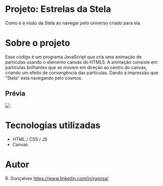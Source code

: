 # Projeto: Estrelas da Stela

Como é a visão da Stela ao navegar pelo universo criado para ela.

# Sobre o projeto

Esse código é um programa JavaScript que cria uma animação de partículas usando o elemento canvas do HTML5. A animação consiste em partículas brilhantes que se movem em direção ao centro do canvas, criando um efeito de convergência das partículas. Dando a impressão que "Stela" está navegando pelo cosmos.

## Prévia

<img src="./estrelas-da-stela.gif">

# Tecnologias utilizadas

- HTML / CSS / JS
- Canvas

# Autor

R. Gonçalves
https://www.linkedin.com/in/rgonsa/
